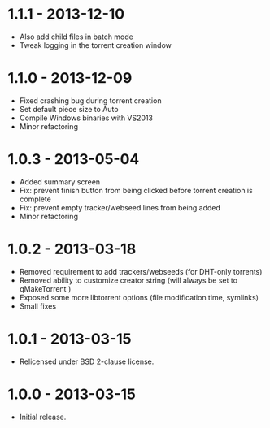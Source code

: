 # 1.1.1 - 2013-12-10
* Also add child files in batch mode
* Tweak logging in the torrent creation window

# 1.1.0 - 2013-12-09
* Fixed crashing bug during torrent creation
* Set default piece size to Auto
* Compile Windows binaries with VS2013
* Minor refactoring

# 1.0.3 - 2013-05-04
* Added summary screen
* Fix: prevent finish button from being clicked before torrent creation is complete
* Fix: prevent empty tracker/webseed lines from being added
* Minor refactoring

# 1.0.2 - 2013-03-18
* Removed requirement to add trackers/webseeds (for DHT-only torrents)
* Removed ability to customize creator string (will always be set to qMakeTorrent <version>)
* Exposed some more libtorrent options (file modification time, symlinks)
* Small fixes

# 1.0.1 - 2013-03-15
* Relicensed under BSD 2-clause license.

# 1.0.0 - 2013-03-15
* Initial release.

